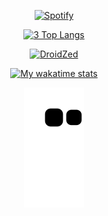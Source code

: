 <div style="display: block;" align="center">

[![Spotify](https://novatorem-8vrkbcul1-droidzed.vercel.app/api/spotify)](https://open.spotify.com/user/9jib0d4osau56gxt26y8oca6h)

[![3 Top Langs](https://github-readme-stats-r8du3nvuw-droidzed.vercel.app/api/top-langs/?username=droidzed&theme=midnight-purple&langs_count=20&layout=compact&count_private=true)](https://github.com/anuraghazra/github-readme-stats)

[![DroidZed](https://github-readme-stats-r8du3nvuw-droidzed.vercel.app/api?username=droidzed&show_icons=true&theme=midnight-purple&include_all_commits=true&custom_title=DroidZed&count_private=true)](https://github.com/anuraghazra/github-readme-stats)
  
[![My wakatime stats](https://github-readme-stats-r8du3nvuw-droidzed.vercel.app/api/wakatime?username=DroidZed&theme=midnight-purple)](https://github.com/anuraghazra/github-readme-stats)

![Snake animation](https://raw.githubusercontent.com/rafaballerini/rafaballerini/output/github-contribution-grid-snake.svg)

</div>
